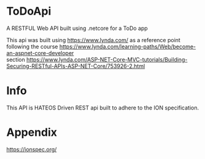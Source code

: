 # ToDoApi
A RESTFUL Web API built using .netcore for a ToDo app

This api was built using https://www.lynda.com/ as a reference point</br>
following the course https://www.lynda.com/learning-paths/Web/become-an-aspnet-core-developer </br>
section https://www.lynda.com/ASP-NET-Core-MVC-tutorials/Building-Securing-RESTful-APIs-ASP-NET-Core/753926-2.html </br>

# Info
This API is HATEOS Driven REST api built to adhere to the ION specification.

# Appendix
https://ionspec.org/
